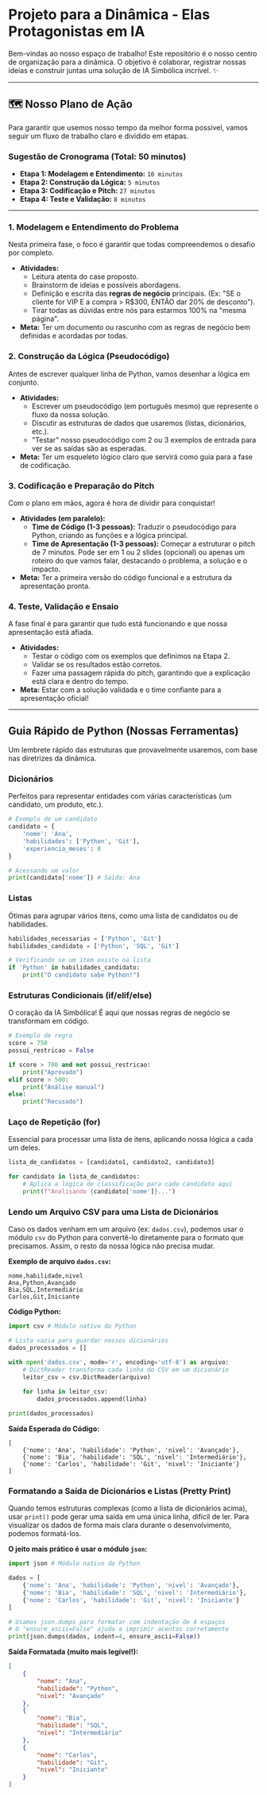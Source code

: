 # Projeto para a Dinâmica - Elas Protagonistas em IA

Bem-vindas ao nosso espaço de trabalho! Este repositório é o nosso centro de organização para a dinâmica. O objetivo é colaborar, registrar nossas ideias e construir juntas uma solução de IA Simbólica incrível. ✨

---

## 🗺️ Nosso Plano de Ação

Para garantir que usemos nosso tempo da melhor forma possível, vamos seguir um fluxo de trabalho claro e dividido em etapas.

### Sugestão de Cronograma (Total: 50 minutos)

-   **Etapa 1: Modelagem e Entendimento:** `10 minutos`
-   **Etapa 2: Construção da Lógica:** `5 minutos`
-   **Etapa 3: Codificação e Pitch:** `27 minutos`
-   **Etapa 4: Teste e Validação:** `8 minutos`

---

### 1. Modelagem e Entendimento do Problema

Nesta primeira fase, o foco é garantir que todas compreendemos o desafio por completo.

-   **Atividades:**
    -   Leitura atenta do case proposto.
    -   Brainstorm de ideias e possíveis abordagens.
    -   Definição e escrita das **regras de negócio** principais. (Ex: "SE o cliente for VIP E a compra > R$300, ENTÃO dar 20% de desconto").
    -   Tirar todas as dúvidas entre nós para estarmos 100% na "mesma página".
-   **Meta:** Ter um documento ou rascunho com as regras de negócio bem definidas e acordadas por todas.

### 2. Construção da Lógica (Pseudocódigo)


Antes de escrever qualquer linha de Python, vamos desenhar a lógica em conjunto.

-   **Atividades:**
    -   Escrever um pseudocódigo (em português mesmo) que represente o fluxo da nossa solução.
    -   Discutir as estruturas de dados que usaremos (listas, dicionários, etc.).
    -   "Testar" nosso pseudocódigo com 2 ou 3 exemplos de entrada para ver se as saídas são as esperadas.
-   **Meta:** Ter um esqueleto lógico claro que servirá como guia para a fase de codificação.

### 3. Codificação e Preparação do Pitch


Com o plano em mãos, agora é hora de dividir para conquistar!

-   **Atividades (em paralelo):**
    -   **Time de Código (1-3 pessoas):** Traduzir o pseudocódigo para Python, criando as funções e a lógica principal.
    -   **Time de Apresentação (1-3 pessoas):** Começar a estruturar o pitch de 7 minutos. Pode ser em 1 ou 2 slides (opcional) ou apenas um roteiro do que vamos falar, destacando o problema, a solução e o impacto.
-   **Meta:** Ter a primeira versão do código funcional e a estrutura da apresentação pronta.

### 4. Teste, Validação e Ensaio


A fase final é para garantir que tudo está funcionando e que nossa apresentação está afiada.

-   **Atividades:**
    -   Testar o código com os exemplos que definimos na Etapa 2.
    -   Validar se os resultados estão corretos.
    -   Fazer uma passagem rápida do pitch, garantindo que a explicação está clara e dentro do tempo.
-   **Meta:** Estar com a solução validada e o time confiante para a apresentação oficial!

---

##  Guia Rápido de Python (Nossas Ferramentas)

Um lembrete rápido das estruturas que provavelmente usaremos, com base nas diretrizes da dinâmica.

### Dicionários

Perfeitos para representar entidades com várias características (um candidato, um produto, etc.).

```python
# Exemplo de um candidato
candidato = {
    'nome': 'Ana',
    'habilidades': ['Python', 'Git'],
    'experiencia_meses': 8
}

# Acessando um valor
print(candidato['nome']) # Saída: Ana
```

### Listas

Ótimas para agrupar vários itens, como uma lista de candidatos ou de habilidades.

```python
habilidades_necessarias = ['Python', 'Git']
habilidades_candidato = ['Python', 'SQL', 'Git']

# Verificando se um item existe na lista
if 'Python' in habilidades_candidato:
    print("O candidato sabe Python!")
```

### Estruturas Condicionais (if/elif/else)

O coração da IA Simbólica! É aqui que nossas regras de negócio se transformam em código.

```python
# Exemplo de regra
score = 750
possui_restricao = False

if score > 700 and not possui_restricao:
    print("Aprovado")
elif score > 500:
    print("Análise manual")
else:
    print("Recusado")
```

### Laço de Repetição (for)

Essencial para processar uma lista de itens, aplicando nossa lógica a cada um deles.

```python
lista_de_candidatos = [candidato1, candidato2, candidato3]

for candidato in lista_de_candidatos:
    # Aplica a lógica de classificação para cada candidato aqui
    print(f"Analisando {candidato['nome']}...")
```

### Lendo um Arquivo CSV para uma Lista de Dicionários

Caso os dados venham em um arquivo (ex: `dados.csv`), podemos usar o módulo `csv` do Python para convertê-lo diretamente para o formato que precisamos. Assim, o resto da nossa lógica não precisa mudar.

**Exemplo de arquivo `dados.csv`:**
```csv
nome,habilidade,nivel
Ana,Python,Avançado
Bia,SQL,Intermediário
Carlos,Git,Iniciante
```

**Código Python:**
```python
import csv # Módulo nativo do Python

# Lista vazia para guardar nossos dicionários
dados_processados = []

with open('dados.csv', mode='r', encoding='utf-8') as arquivo:
    # DictReader transforma cada linha do CSV em um dicionário
    leitor_csv = csv.DictReader(arquivo) 
    
    for linha in leitor_csv:
        dados_processados.append(linha)

print(dados_processados)
```

**Saída Esperada do Código:**
```
[
    {'nome': 'Ana', 'habilidade': 'Python', 'nivel': 'Avançado'},
    {'nome': 'Bia', 'habilidade': 'SQL', 'nivel': 'Intermediário'},
    {'nome': 'Carlos', 'habilidade': 'Git', 'nivel': 'Iniciante'}
]
```

### Formatando a Saída de Dicionários e Listas (Pretty Print)

Quando temos estruturas complexas (como a lista de dicionários acima), usar `print()` pode gerar uma saída em uma única linha, difícil de ler. Para visualizar os dados de forma mais clara durante o desenvolvimento, podemos formatá-los.

**O jeito mais prático é usar o módulo `json`:**

```python
import json # Módulo nativo do Python

dados = [
    {'nome': 'Ana', 'habilidade': 'Python', 'nivel': 'Avançado'},
    {'nome': 'Bia', 'habilidade': 'SQL', 'nivel': 'Intermediário'},
    {'nome': 'Carlos', 'habilidade': 'Git', 'nivel': 'Iniciante'}
]

# Usamos json.dumps para formatar com indentação de 4 espaços
# O "ensure_ascii=False" ajuda a imprimir acentos corretamente
print(json.dumps(dados, indent=4, ensure_ascii=False))
```

**Saída Formatada (muito mais legível!):**
```json
[
    {
        "nome": "Ana",
        "habilidade": "Python",
        "nivel": "Avançado"
    },
    {
        "nome": "Bia",
        "habilidade": "SQL",
        "nivel": "Intermediário"
    },
    {
        "nome": "Carlos",
        "habilidade": "Git",
        "nivel": "Iniciante"
    }
]